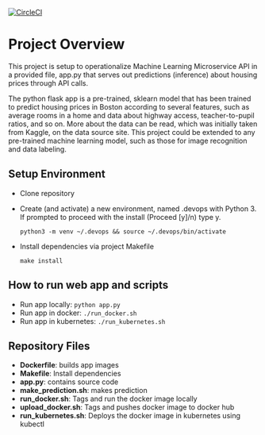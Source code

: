 [![CircleCI](https://dl.circleci.com/status-badge/img/gh/okikiolumide/DevOps_Microservice/tree/main.svg?style=svg)](https://dl.circleci.com/status-badge/redirect/gh/okikiolumide/DevOps_Microservice/tree/main)

# Project Overview
This project is setup to operationalize Machine Learning Microservice API in a provided file, app.py that serves out predictions (inference) about housing prices through API calls.

The python flask app is a pre-trained, sklearn model that has been trained to predict housing prices in Boston according to several features, such as average rooms in a home and data about highway access, teacher-to-pupil ratios, and so on. More about the data can be read, which was initially taken from Kaggle, on the data source site. This project could be extended to any pre-trained machine learning model, such as those for image recognition and data labeling.


## Setup Environment
- Clone repository
- Create (and activate) a new environment, named .devops with Python 3. If prompted to proceed with the install (Proceed [y]/n) type y.
  
  `python3 -m venv ~/.devops &&
  source ~/.devops/bin/activate`
  
 - Install dependencies via project Makefile
    
    `make install`
    
 ## How to run web app and scripts
 
 - Run app locally: `python app.py`
 - Run app in docker: `./run_docker.sh`
 - Run app in kubernetes: `./run_kubernetes.sh`
 
 ## Repository Files
 
 - **Dockerfile**: builds app images 
 - **Makefile**: Install dependencies
 - **app.py**: contains source code
 - **make_prediction.sh**: makes prediction
 - **run_docker.sh**: Tags and run the docker image locally
 - **upload_docker.sh**: Tags and pushes docker image to docker hub
 - **run_kubernetes.sh**: Deploys the docker image in kubernetes using kubectl
